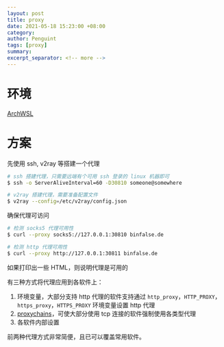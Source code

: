 ```yaml
---
layout: post
title: proxy
date: 2021-05-18 15:23:00 +08:00
category: 
author: Penguint
tags: [proxy]
summary: 
excerpt_separator: <!-- more -->
---
```

<!-- more -->

# 环境

[ArchWSL](https://git.io/archwsl)

# 方案

先使用 ssh, v2ray 等搭建一个代理

```bash
# ssh 搭建代理，只需要远端有个可用 ssh 登录的 linux 机器即可 
$ ssh -o ServerAliveInterval=60 -D30810 someone@somewhere

# v2ray 搭建代理，需要准备配置文件
$ v2ray --config=/etc/v2ray/config.json
```

确保代理可访问

```bash
# 检测 socks5 代理可用性
$ curl --proxy socks5://127.0.0.1:30810 binfalse.de

# 检测 http 代理可用性
$ curl --proxy http://127.0.0.1:30811 binfalse.de
```

如果打印出一些 HTML，则说明代理是可用的

有三种方式将代理应用到各软件上：

1. 环境变量，大部分支持 http 代理的软件支持通过 `http_proxy`，`HTTP_PROXY`，`https_proxy`，`HTTPS_PROXY` 环境变量设置 http 代理
2. [proxychains](https://github.com/rofl0r/proxychains-ng)，可使大部分使用 tcp 连接的软件强制使用各类型代理
3. 各软件内部设置

前两种代理方式非常简便，且已可以覆盖常用软件。